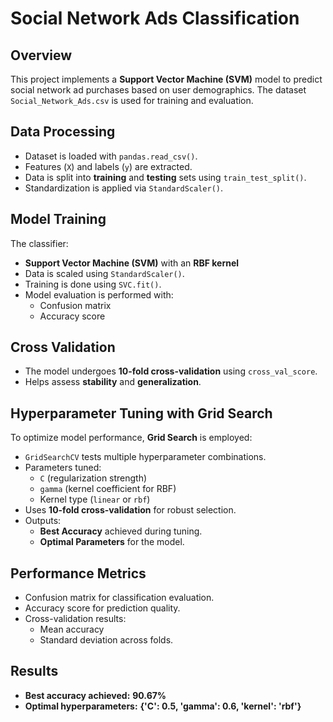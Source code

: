 # Social Network Ads Classification

## Overview
This project implements a **Support Vector Machine (SVM)** model to predict social network ad purchases based on user demographics. The dataset `Social_Network_Ads.csv` is used for training and evaluation.

## Data Processing
- Dataset is loaded with `pandas.read_csv()`.
- Features (`X`) and labels (`y`) are extracted.
- Data is split into **training** and **testing** sets using `train_test_split()`.
- Standardization is applied via `StandardScaler()`.

## Model Training
The classifier:
- **Support Vector Machine (SVM)** with an **RBF kernel**
- Data is scaled using `StandardScaler()`.
- Training is done using `SVC.fit()`.
- Model evaluation is performed with:
  - Confusion matrix
  - Accuracy score

## Cross Validation
- The model undergoes **10-fold cross-validation** using `cross_val_score`.
- Helps assess **stability** and **generalization**.

## **Hyperparameter Tuning with Grid Search**
To optimize model performance, **Grid Search** is employed:
- `GridSearchCV` tests multiple hyperparameter combinations.
- Parameters tuned:
  - `C` (regularization strength)
  - `gamma` (kernel coefficient for RBF)
  - Kernel type (`linear` or `rbf`)
- Uses **10-fold cross-validation** for robust selection.
- Outputs:
  - **Best Accuracy** achieved during tuning.
  - **Optimal Parameters** for the model.

## Performance Metrics
- Confusion matrix for classification evaluation.
- Accuracy score for prediction quality.
- Cross-validation results:
  - Mean accuracy
  - Standard deviation across folds.

## Results
- **Best accuracy achieved:** **90.67%** 
- **Optimal hyperparameters:** **{'C': 0.5, 'gamma': 0.6, 'kernel': 'rbf'}** 

